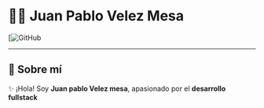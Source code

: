 # 👩‍💻 Juan Pablo Velez Mesa

[![GitHub]([https://img.sh](https://github.com/Jpvlz/Jpvlz))


---

## 🌟 Sobre mí

✨ ¡Hola! Soy **Juan pablo Velez mesa**, apasionado por el **desarrollo fullstack**
